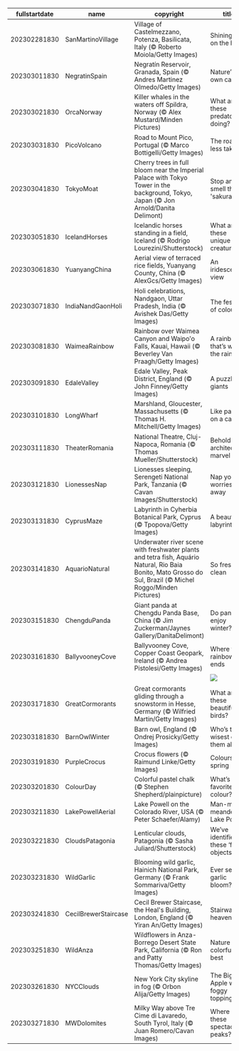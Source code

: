 |fullstartdate|name|copyright|title|image|
|--|--|--|--|--|
202302281830|SanMartinoVillage|Village of Castelmezzano, Potenza, Basilicata, Italy (© Roberto Moiola/Getty Images)|Shining city on the hill|![](/en-IN/2023/03/202302281830SanMartinoVillage.jpg)|
202303011830|NegratinSpain|Negratín Reservoir, Granada, Spain (© Andres Martinez Olmedo/Getty Images)|Nature’s own canvas|![](/en-IN/2023/03/202303011830NegratinSpain.jpg)|
202303021830|OrcaNorway|Killer whales in the waters off Spildra, Norway (© Alex Mustard/Minden Pictures)|What are these predators doing?|![](/en-IN/2023/03/202303021830OrcaNorway.jpg)|
202303031830|PicoVolcano|Road to Mount Pico, Portugal (© Marco Bottigelli/Getty Images)|The road less taken?|![](/en-IN/2023/03/202303031830PicoVolcano.jpg)|
202303041830|TokyoMoat|Cherry trees in full bloom near the Imperial Palace with Tokyo Tower in the background, Tokyo, Japan (© Jon Arnold/Danita Delimont)|Stop and smell the 'sakura'|![](/en-IN/2023/03/202303041830TokyoMoat.jpg)|
202303051830|IcelandHorses|Icelandic horses standing in a field, Iceland (© Rodrigo Lourezini/Shutterstock)|What are these unique creatures?|![](/en-IN/2023/03/202303051830IcelandHorses.jpg)|
202303061830|YuanyangChina|Aerial view of terraced rice fields, Yuanyang County, China (© AlexGcs/Getty Images)|An iridescent view|![](/en-IN/2023/03/202303061830YuanyangChina.jpg)|
202303071830|IndiaNandGaonHoli|Holi celebrations, Nandgaon, Uttar Pradesh, India (© Avishek Das/Getty Images)|The festival of colours|![](/en-IN/2023/03/202303071830IndiaNandGaonHoli.jpg)|
202303081830|WaimeaRainbow|Rainbow over Waimea Canyon and Waipo'o Falls, Kauai, Hawaii (© Beverley Van Praagh/Getty Images)|A rainbow that’s worth the rainfall|![](/en-IN/2023/03/202303081830WaimeaRainbow.jpg)|
202303091830|EdaleValley|Edale Valley, Peak District, England (© John Finney/Getty Images)|A puzzle for giants|![](/en-IN/2023/03/202303091830EdaleValley.jpg)|
202303101830|LongWharf|Marshland, Gloucester, Massachusetts (© Thomas H. Mitchell/Getty Images)|Like paint on a canvas|![](/en-IN/2023/03/202303101830LongWharf.jpg)|
202303111830|TheaterRomania|National Theatre, Cluj-Napoca, Romania (© Thomas Mueller/Shutterstock)|Behold the architectural marvel|![](/en-IN/2023/03/202303111830TheaterRomania.jpg)|
202303121830|LionessesNap|Lionesses sleeping, Serengeti National Park, Tanzania (© Cavan Images/Shutterstock)|Nap your worries away|![](/en-IN/2023/03/202303121830LionessesNap.jpg)|
202303131830|CyprusMaze|Labyrinth in Cyherbia Botanical Park, Cyprus (© Tpopova/Getty Images)|A beautiful labyrinth|![](/en-IN/2023/03/202303131830CyprusMaze.jpg)|
202303141830|AquarioNatural|Underwater river scene with freshwater plants and tetra fish, Aquário Natural, Rio Baia Bonito, Mato Grosso do Sul, Brazil (© Michel Roggo/Minden Pictures)|So fresh, so clean|![](/en-IN/2023/03/202303141830AquarioNatural.jpg)|
202303151830|ChengduPanda|Giant panda at Chengdu Panda Base, China (© Jim Zuckerman/Jaynes Gallery/DanitaDelimont)|Do pandas enjoy winter?|![](/en-IN/2023/03/202303151830ChengduPanda.jpg)|
202303161830|BallyvooneyCove|Ballyvooney Cove, Copper Coast Geopark, Ireland (© Andrea Pistolesi/Getty Images)|Where the rainbow ends|![](/en-IN/2023/03/202303161830BallyvooneyCove.jpg)|
||||![](/en-IN/2023/03/.jpg)|
202303171830|GreatCormorants|Great cormorants gliding through a snowstorm in Hesse, Germany (© Wilfried Martin/Getty Images)|What are these beautiful birds?|![](/en-IN/2023/03/202303171830GreatCormorants.jpg)|
202303181830|BarnOwlWinter|Barn owl, England (© Ondrej Prosicky/Getty Images)|Who’s the wisest of them all?|![](/en-IN/2023/03/202303181830BarnOwlWinter.jpg)|
202303191830|PurpleCrocus|Crocus flowers (© Raimund Linke/Getty Images)|Colours of spring|![](/en-IN/2023/03/202303191830PurpleCrocus.jpg)|
202303201830|ColourDay|Colorful pastel chalk (© Stephen Shepherd/plainpicture)|What’s your favorite colour?|![](/en-IN/2023/03/202303201830ColourDay.jpg)|
202303211830|LakePowellAerial|Lake Powell on the Colorado River, USA (© Peter Schaefer/Alamy)|Man-made, meandering Lake Powell|![](/en-IN/2023/03/202303211830LakePowellAerial.jpg)|
202303221830|CloudsPatagonia|Lenticular clouds, Patagonia (© Sasha Juliard/Shutterstock)|We’ve identified these ‘flying objects’|![](/en-IN/2023/03/202303221830CloudsPatagonia.jpg)|
202303231830|WildGarlic|Blooming wild garlic, Hainich National Park, Germany (© Frank Sommariva/Getty Images)|Ever seen garlic bloom?|![](/en-IN/2023/03/202303231830WildGarlic.jpg)|
202303241830|CecilBrewerStaircase|Cecil Brewer Staircase, the Heal's Building, London, England (© Yiran An/Getty Images)|Stairway to heaven?|![](/en-IN/2023/03/202303241830CecilBrewerStaircase.jpg)|
202303251830|WildAnza|Wildflowers in Anza-Borrego Desert State Park, California (© Ron and Patty Thomas/Getty Images)|Nature at its colorful best|![](/en-IN/2023/03/202303251830WildAnza.jpg)|
202303261830|NYCClouds|New York City skyline in fog (© Orbon Alija/Getty Images)|The Big Apple with a foggy topping|![](/en-IN/2023/03/202303261830NYCClouds.jpg)|
202303271830|MWDolomites|Milky Way above Tre Cime di Lavaredo, South Tyrol, Italy (© Juan Romero/Cavan Images)|Where are these spectacular peaks?|![](/en-IN/2023/03/202303271830MWDolomites.jpg)|
